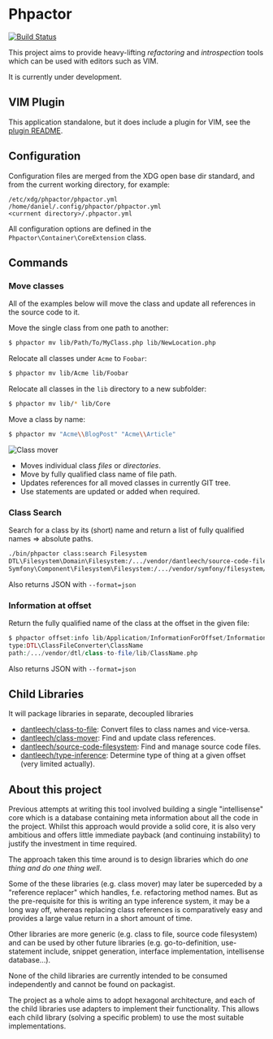 Phpactor
========

[![Build Status](https://travis-ci.org/dantleech/phpactor.svg?branch=master)](https://travis-ci.org/dantleech/phpactor)

This project aims to provide heavy-lifting *refactoring* and *introspection*
tools which can be used with editors such as VIM.

It is currently under development.

VIM Plugin
----------

This application standalone, but it does include a plugin for VIM, see the
[plugin README](https://github.com/dantleech/phpactor/tree/master/plugin/README.md).

Configuration
-------------

Configuration files are merged from the XDG open base dir standard, and from
the current working directory, for example:

```
/etc/xdg/phpactor/phpactor.yml
/home/daniel/.config/phpactor/phpactor.yml
<currnent directory>/.phpactor.yml
```

All configuration options are defined in the
`Phpactor\Container\CoreExtension` class.

Commands
--------

### Move classes

All of the examples below will move the class and update all references in the
source code to it.

Move the single class from one path to another:

```bash
$ phpactor mv lib/Path/To/MyClass.php lib/NewLocation.php
```

Relocate all classes under `Acme` to `Foobar`:

```bash
$ phpactor mv lib/Acme lib/Foobar
```

Relocate all classes in the `lib` directory to a new subfolder:

```bash
$ phpactor mv lib/* lib/Core
```

Move a class by name:

```bash
$ phpactor mv "Acme\\BlogPost" "Acme\\Article"
```

![Class mover](https://user-images.githubusercontent.com/530801/27299917-d0f6da86-5525-11e7-901e-f3881e3afd83.gif)

- Moves individual class *files* or *directories*.
- Move by fully qualified class name of file path.
- Updates references for all moved classes in currently GIT tree.
- Use statements are updated or added when required.

### Class Search

Search for a class by its (short) name and return a list of fully qualified
names => absolute paths.

```bash
./bin/phpactor class:search Filesystem
DTL\Filesystem\Domain\Filesystem:/.../vendor/dantleech/source-code-filesystem/lib/Domain/Filesystem.php
Symfony\Component\Filesystem\Filesystem:/.../vendor/symfony/filesystem/Filesystem.php
```

Also returns JSON with `--format=json`

### Information at offset

Return the fully qualified name of the class at the offset in the given file:

```php
$ phpactor offset:info lib/Application/InformationForOffset/InformationForOffset.php 1382
type:DTL\ClassFileConverter\ClassName
path:/.../vendor/dtl/class-to-file/lib/ClassName.php
```
Also returns JSON with `--format=json`

Child Libraries
---------------

It will package libraries in separate, decoupled libraries

- [dantleech/class-to-file](https://github.com/dantleech/class-to-file): Convert files to class names and vice-versa.
- [dantleech/class-mover](https://github.com/dantleech/class-mover): Find and update class references.
- [dantleech/source-code-filesystem](https://github.com/dantleech/source-code-filesystem): Find and manage source code files.
- [dantleech/type-inference](https://github.com/dantleech/type-inference): Determine type of thing at a given offset (very limited actually).

About this project
------------------

Previous attempts at writing this tool involved building a single
"intellisense" core which is a database containing meta information about all
the code in the project. Whilst this approach would provide a solid core, it
is also very ambitious and offers little immediate payback (and continuing
instability) to justify the investment in time required.

The approach taken this time around is to design libraries which do *one thing
and do one thing well*. 

Some of the these libraries (e.g. class mover) may later be superceded by a
"reference replacer" which handles, f.e. refactoring method names. But as the
pre-requisite for this is writing an type inference system, it may be a long
way off, whereas replacing class references is comparatively easy and provides
a large value return in a short amount of time.

Other libraries are more generic (e.g. class to file, source code filesystem)
and can be used by other future libraries (e.g. go-to-definition,
use-statement include, snippet generation, interface implementation,
intellisense database...).

None of the child libraries are currently intended to be consumed
independently and cannot be found on packagist.

The project as a whole aims to adopt hexagonal architecture, and each of the
child libraries use adapters to implement their functionality. This allows
each child library (solving a specific problem) to use the most suitable
implementations.
